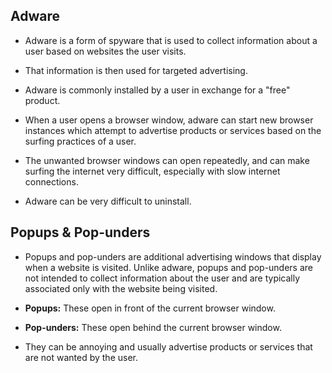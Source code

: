 ## Adware

- Adware is a form of spyware that is used to collect information about a user based on websites the user visits. 
- That information is then used for targeted advertising. 
- Adware is commonly installed by a user in exchange for a "free" product. 
- When a user opens a browser window, adware can start new browser instances which attempt to advertise products or services based on the surfing practices of a user. 
- The unwanted browser windows can open repeatedly, and can make surfing the internet very difficult, especially with slow internet connections. 

- Adware can be very difficult to uninstall.

## Popups & Pop-unders

- Popups and pop-unders are additional advertising windows that display when a website is visited. Unlike adware, popups and pop-unders are not intended to collect information about the user and are typically associated only with the website being visited.

- **Popups:** These open in front of the current browser window.

- **Pop-unders:** These open behind the current browser window.

- They can be annoying and usually advertise products or services that are not wanted by the user.
